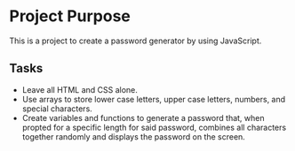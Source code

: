  # Project Purpose

 This is a project to create a password generator by using JavaScript. 

 ## Tasks

 <ul>
    <li>
        Leave all HTML and CSS alone. 
    </li>
    <li>
        Use arrays to store lower case letters, upper case letters, numbers, and special characters.
    </li>
    <li>
        Create variables and functions to generate a password that, when propted for a specific length for said password, combines all characters together randomly and displays the password on the screen. 
    </li>
</ul>